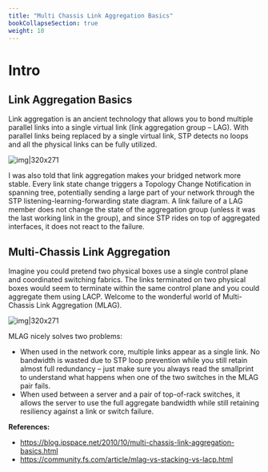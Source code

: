 ```yaml
---
title: "Multi Chassis Link Aggregation Basics"
bookCollapseSection: true
weight: 10
---
```


# Intro
## Link Aggregation Basics

Link aggregation is an ancient technology that allows you to bond multiple parallel links into a single virtual link (link aggregation group – LAG). With parallel links being replaced by a single virtual link, STP detects no loops and all the physical links can be fully utilized.

![img|320x271](https://prasenjitmanna.com/tech-book/diagrams/s200-LAG_Basic.png)

I was also told that link aggregation makes your bridged network more stable. Every link state change triggers a Topology Change Notification in spanning tree, potentially sending a large part of your network through the STP listening-learning-forwarding state diagram. A link failure of a LAG member does not change the state of the aggregation group (unless it was the last working link in the group), and since STP rides on top of aggregated interfaces, it does not react to the failure.

## Multi-Chassis Link Aggregation
Imagine you could pretend two physical boxes use a single control plane and coordinated switching fabrics. The links terminated on two physical boxes would seem to terminate within the same control plane and you could aggregate them using LACP. Welcome to the wonderful world of Multi-Chassis Link Aggregation (MLAG).

![img|320x271](https://prasenjitmanna.com/tech-book/diagrams/s200-LAG_Basic.png)

MLAG nicely solves two problems:

* When used in the network core, multiple links appear as a single link. No bandwidth is wasted due to STP loop prevention while you still retain almost full redundancy – just make sure you always read the smallprint to understand what happens when one of the two switches in the MLAG pair fails.
* When used between a server and a pair of top-of-rack switches, it allows the server to use the full aggregate bandwidth while still retaining resiliency against a link or switch failure.

**References:**
* https://blog.ipspace.net/2010/10/multi-chassis-link-aggregation-basics.html
* https://community.fs.com/article/mlag-vs-stacking-vs-lacp.html
